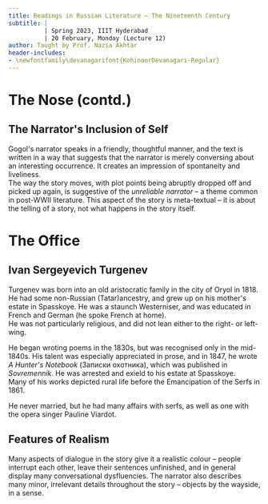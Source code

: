 ```yaml
---
title: Readings in Russian Literature – The Nineteenth Century
subtitle: |
          | Spring 2023, IIIT Hyderabad
          | 20 February, Monday (Lecture 12)
author: Taught by Prof. Nazia Akhtar
header-includes:
- \newfontfamily\devanagarifont{KohinoorDevanagari-Regular}
---
```


# The Nose (contd.)
## The Narrator's Inclusion of Self
Gogol's narrator speaks in a friendly, thoughtful manner, and the text is written in a way that suggests that the narrator is merely conversing about an interesting occurrence. It creates an impression of spontaneity and liveliness.  
The way the story moves, with plot points being abruptly dropped off and picked up again, is suggestive of the *unreliable narrator* – a theme common in post-WWII literature. This aspect of the story is meta-textual – it is about the telling of a story, not what happens in the story itself.

# The Office
## Ivan Sergeyevich Turgenev
Turgenev was born into an old aristocratic family in the city of Oryol in 1818. He had some non-Russian (Tatar)ancestry, and grew up on his mother's estate in Spasskoye. He was a staunch Westerniser, and was educated in French and German (he spoke French at home).  
He was not particularly religious, and did not lean either to the right- or left-wing.

He began wroting poems in the 1830s, but was recognised only in the mid-1840s. His talent was especially appreciated in prose, and in 1847, he wrote *A Hunter's Notebook* (Записки охотника), which was published in *Sovremennik*. He was arrested and exield to his estate at Spasskoye.  
Many of his works depicted rural life before the Emancipation of the Serfs in 1861.

He never married, but he had many affairs with serfs, as well as one with the opera singer Pauline Viardot.

## Features of Realism
Many aspects of dialogue in the story give it a realistic colour – people interrupt each other, leave their sentences unfinished, and in general display many conversational dysfluencies. The narrator also describes many minor, irrelevant details throughout the story – objects by the wayside, in a sense.